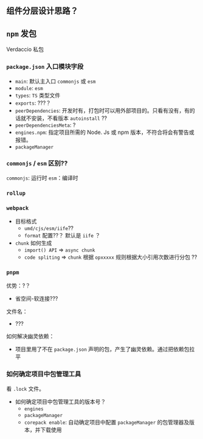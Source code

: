 
## 组件分层设计思路？



## `npm` 发包

Verdaccio 私包


### `package.json` 入口模块字段
- `main`:  默认主入口 `commonjs` 或  `esm`
- `module`:  `esm`
- `types`:  `TS` 类型文件
- `exports`: ???？
- `peerDependencies`: 开发时有，打包时可以用外部项目的。只看有没有，有的话就不安装，不看版本 `autoinstall` ??
- `peerDependenciesMeta`: ?
- `engines.npm`:  指定项目所需的 Node. Js 或 npm 版本，不符合将会有警告或报错。
- `packageManager` 
### `commonjs` /  `esm` 区别??
`commonjs`:  运行时 
`esm`：编译时


###  `rollup`


### `webpack`
- 目标格式
	- `umd/cjs/esm/iife`?? 
	- `format` 配置??？ 默认是 `iife` ？
- `chunk` 如何生成
	- `import() API`  => `async chunk`
	- `code spliting` => `chunk` 根据 `opxxxxx` 规则根据大小引用次数进行分包 ??


###  `pnpm` 
优势：?？
- 省空间-软连接???

文件名：
- ???

如何解决幽灵依赖：
- 项目里用了不在 `package.json` 声明的包，产生了幽灵依赖。通过把依赖包拉平

### 如何确定项目中包管理工具
看 `.lock` 文件。

- 如何确定项目中包管理工具的版本号？
	- `engines`
	- `packageManager`
	- `corepack enable`: 自动确定项目中配置 `packageManager` 的包管理器及版本，并下载使用



